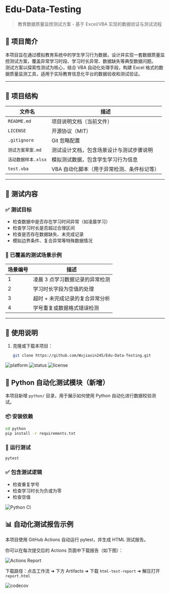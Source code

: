 # Edu-Data-Testing

> 教育数据质量监控测试方案 - 基于 Excel/VBA 实现的数据验证与测试流程

## 📘 项目简介

本项目旨在通过模拟教育系统中的学生学习行为数据，设计并实现一套数据质量监控测试方案，覆盖异常学习时段、学习时长异常、数据缺失等典型数据问题。  
测试方案以探索性测试为核心，结合 VBA 自动化处理手段，构建 Excel 格式的数据质量监测工具，适用于实际教育信息化平台的数据验收和测试验证。

---

## 📂 项目结构

| 文件名               | 描述 |
|----------------------|------|
| `README.md`          | 项目说明文档（当前文件） |
| `LICENSE`            | 开源协议（MIT） |
| `.gitignore`         | Git 忽略配置 |
| `测试方案草案.md`     | 测试设计文档，包含场景设计与测试步骤说明 |
| `活动数据样本.xlsx`   | 模拟测试数据，包含学生学习行为信息 |
| `test.vba` | VBA 自动化脚本（用于异常检测、条件标记等） |

---

## 🧪 测试内容

### ✅ 测试目标

- 检查数据中是否存在学习时间异常（如凌晨学习）
- 检查学习时长是否超过合理区间
- 检查是否存在数据缺失、未完成记录
- 模拟边界条件、复合异常等特殊数据情况

### 🧪 已覆盖的测试场景示例

| 场景编号 | 描述 |
|----------|------|
| 1        | 凌晨 3 点学习数据记录的异常检测 |
| 2        | 学习时长字段为空值的处理 |
| 3        | 超时 + 未完成记录的复合异常分析 |
| 4        | 学号重复或数据格式错误检测 |

---

## 🧰 使用说明

1. 克隆或下载本项目：
   ```bash
   git clone https://github.com/Wujiaxin245/Edu-Data-Testing.git

![platform](https://img.shields.io/badge/platform-Excel--VBA-blue)
![status](https://img.shields.io/badge/status-maintained-brightgreen)
![license](https://img.shields.io/badge/license-MIT-lightgrey)


## 🧪 Python 自动化测试模块（新增）

本项目新增 `python/` 目录，用于展示如何使用 Python 自动化进行数据校验测试。

### 📦 安装依赖
```bash
cd python
pip install -r requirements.txt
```

### 🚀 运行测试
```bash
pytest
```

### ✅ 包含测试逻辑
- 检查重复学号
- 检查学习时长为负或为零
- 检查空值

![Python CI](https://github.com/Wujiaxin245/Edu-Data-Testing/actions/workflows/python-tests.yml/badge.svg)

## 📊 自动化测试报告示例

本项目使用 GitHub Actions 自动运行 pytest，并生成 HTML 测试报告。

你可以在每次提交后的 Actions 页面中下载报告（如下图）：

![Actions Report](https://github.com/Wujiaxin245/Edu-Data-Testing/actions)

下载路径：点击工作流 ➜ 下方 Artifacts ➜ 下载 `html-test-report` ➜ 解压打开 `report.html`

![codecov](https://codecov.io/gh/Wujiaxin245/Edu-Data-Testing/branch/main/graph/badge.svg)


